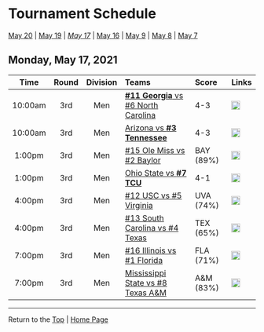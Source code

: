 <a name="top"></a>  

# Tournament Schedule  

[May 20](./05-20.md) &#124; [May 19](./05-19.md) &#124; *[May 17](./05-17.md)* &#124; [May 16](./05-16.md) &#124; [May 9](./05-09.md) &#124; [May 8](./05-08.md) &#124; [May 7](./05-07.md)  

## Monday, May 17, 2021  

| **Time** | **Round** | **Division** | **Teams** | **Score** | **Links** |  
| :------: | :-------: | :----------: | :-------- | :-------- | :-------- |  
| 10:00am  | 3rd       | Men          | [<b>#11 Georgia</b> vs #6 North Carolina](../ncaam/matches/R3_31-36_UGA_vs_UNC.md) | 4-3       | <a href="http://scores.tennisticker.de/usa/ustanc/conf/lp.html?lid=82" target="_blank"><img src="https://abs-0.twimg.com/emoji/v2/svg/1f4ca.svg" width="18" height="18" /></a> |  
| 10:00am  | 3rd       | Men          | [Arizona vs <b>#3 Tennessee</b>](../ncaam/matches/R3_25-30_ARIZ_vs_TENN.md) | 4-3       | <a href="http://scores.tennisticker.de/usa/ustanc/conf/lp.html?lid=82" target="_blank"><img src="https://abs-0.twimg.com/emoji/v2/svg/1f4ca.svg" width="18" height="18" /></a> |  
| 1:00pm   | 3rd       | Men          | [#15 Ole Miss vs #2 Baylor](../ncaam/matches/R3_43-48_MISS_vs_BAY.md) | BAY (89%) | <a href="http://scores.tennisticker.de/usa/ustanc/conf/lp.html?lid=82" target="_blank"><img src="https://abs-0.twimg.com/emoji/v2/svg/1f4ca.svg" width="18" height="18" /></a> |  
| 1:00pm   | 3rd       | Men          | [Ohio State vs <b>#7 TCU</b>](../ncaam/matches/R3_37-42_OSU_vs_TCU.md) | 4-1       | <a href="http://scores.tennisticker.de/usa/ustanc/conf/lp.html?lid=82" target="_blank"><img src="https://abs-0.twimg.com/emoji/v2/svg/1f4ca.svg" width="18" height="18" /></a> |  
| 4:00pm   | 3rd       | Men          | [#12 USC vs #5 Virginia](../ncaam/matches/R3_13-18_USC_vs_UVA.md) | UVA (74%) | <a href="http://scores.tennisticker.de/usa/ustanc/conf/lp.html?lid=82" target="_blank"><img src="https://abs-0.twimg.com/emoji/v2/svg/1f4ca.svg" width="18" height="18" /></a> |  
| 4:00pm   | 3rd       | Men          | [#13 South Carolina vs #4 Texas](../ncaam/matches/R3_19-24_SCAR_vs_TEX.md) | TEX (65%) | <a href="http://scores.tennisticker.de/usa/ustanc/conf/lp.html?lid=82" target="_blank"><img src="https://abs-0.twimg.com/emoji/v2/svg/1f4ca.svg" width="18" height="18" /></a> |  
| 7:00pm   | 3rd       | Men          | [#16 Illinois vs #1 Florida](../ncaam/matches/R3_1-6_ILL_vs_FLA.md) | FLA (71%) | <a href="http://scores.tennisticker.de/usa/ustanc/conf/lp.html?lid=82" target="_blank"><img src="https://abs-0.twimg.com/emoji/v2/svg/1f4ca.svg" width="18" height="18" /></a> |  
| 7:00pm   | 3rd       | Men          | [Mississippi State vs #8 Texas A&M](../ncaam/matches/R3_7-12_MSST_vs_AM.md) | A&M (83%) | <a href="http://scores.tennisticker.de/usa/ustanc/conf/lp.html?lid=82" target="_blank"><img src="https://abs-0.twimg.com/emoji/v2/svg/1f4ca.svg" width="18" height="18" /></a> |  

------

Return to the [Top](#top) &#124; [Home Page](../../index.md)